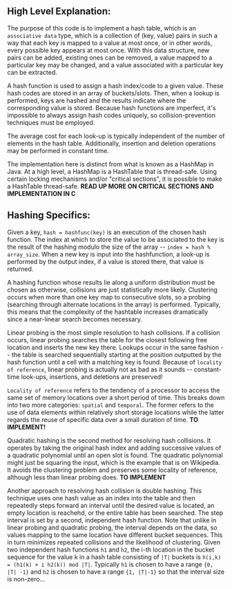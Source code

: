 ## High Level Explanation: 

The purpose of this code is to implement a hash table, which is an `associative data` type, which is a collection of (key, value) pairs in such a way that each key is mapped to a value at most once, or in other words, every possible key appears at most once. With this data structure, new pairs can be added, existing ones can be removed, a value mapped to a particular key may be changed, and a value associated with a particular key can be extracted. 

A hash function is used to assign a hash index/code to a given value. These hash codes are stored in an array of buckets/slots. Then, when a lookup is performed, keys are hashed and the results indicate where the corresponding value is stored. Because hash functions are imperfect, it's impossible to always assign hash codes uniquely, so collision-prevention techniques must be employed. 

The average cost for each look-up is typically independent of the number of elements in the hash table. Additionally, insertion and deletion operations may be performed in constant time. 

The implementation here is distinct from what is known as a HashMap in Java. At a high level, a HashMap is a HashTable that is thread-safe. Using certain locking mechanisms and/or "critical sections", it is possible to make a HashTable thread-safe. **READ UP MORE ON CRITICAL SECTIONS AND IMPLEMENTATION IN C**
## Hashing Specifics:

Given a key, `hash = hashfunc(key)` is an execution of the chosen hash function. The index at which to store the value to be associated to the key is the result of the hashing modulo the size of the array -- `index = hash % array_size`. When a new key is input into the hashfunction, a look-up is performed by the output index, if a value is stored there, that value is returned.  

A hashing function whose results lie along a uniform distribution must be chosen as otherwise, collisions are just statistically more likely. Clustering occurs when more than one key map to consecutive slots, so a probing (searching through alternate locations in the array) is performed. Typically, this means that the complexity of the hashtable increases dramatically since a near-linear search becomes necessary.

Linear probing is the most simple resolution to hash collisions. If a collision occurs, linear probing searches the table for the closest following free location and inserts the new key there. Lookups occur in the same fashion -- the table is searched sequentially starting at the position outputted by the hash function until a cell with a matching key is found. Because of `locality of reference`, linear probing is actually not as bad as it sounds -- constant-time look-ups, insertions, and deletions are preserved! 

`Locality of reference` refers to the tendency of a processor to access the same set of memory locations over a short period of time. This breaks down into two more categories: `spatial` and `temporal`. The former refers to the use of data elements within relatively short storage locations while the latter regards the reuse of specific data over a small duration of time. **TO IMPLEMENT!**

Quadratic hashing is the second method for resolving hash collisions. It operates by taking the original hash index and adding successive values of a quadratic polynomial until an open slot is found. The quadratic polynomial might just be squaring the input, which is the example that is on Wikipedia. It avoids the clustering problem and preserves some locality of reference, although less than linear probing does. **TO IMPLEMENT** 

Another approach to resolving hash collision is double hashing. This technique uses one hash value as an index into the table and then repeatedly steps forward an interval until the desired value is located, an empty location is reachehd, or the entire table has been searched. The step interval is set by a second, independent hash function. Note that unlike in linear probing and quadratic probing, the interval depends on the data, so values mapping to the same location have different bucket sequences. This in turn minimizes repeated collisions and the likelihood of clustering. Given two independent hash functions `h1` and `h2`, the i-th location in the bucket sequence for the value k in a hash table consisting of `|T|` buckets is `h(i,k) = (h1(k) + i h2(k)) mod |T|`. Typically `h1` is chosen to have a range `{0, |T| -1}` and `h2` is chosen to have a range `{1, |T|-1}` so that the interval size is non-zero... 


